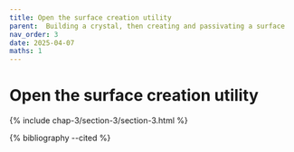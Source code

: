```yaml
---
title: Open the surface creation utility
parent:  Building a crystal, then creating and passivating a surface
nav_order: 3
date: 2025-04-07
maths: 1
---
```


# Open the surface creation utility

{% include chap-3/section-3/section-3.html %}

{% bibliography --cited %}
